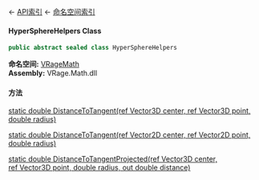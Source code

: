← [API索引](Api-Index) ← [命名空间索引](Namespace-Index)

#### HyperSphereHelpers Class

```csharp
public abstract sealed class HyperSphereHelpers
```

**命名空间:** [VRageMath](VRageMath)  
**Assembly:** VRage.Math.dll

#### 方法

[static double DistanceToTangent(ref Vector3D center, ref Vector3D point, double radius)](VRageMath.HyperSphereHelpers.DistanceToTangent)

> 

[static double DistanceToTangent(ref Vector2D center, ref Vector2D point, double radius)](VRageMath.HyperSphereHelpers.DistanceToTangent)

> 

[static double DistanceToTangentProjected(ref Vector3D center, ref Vector3D point, double radius, out double distance)](VRageMath.HyperSphereHelpers.DistanceToTangentProjected)

> 

